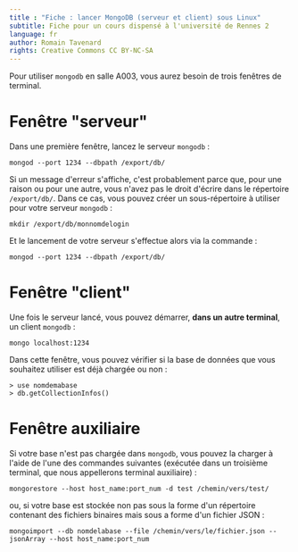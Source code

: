 ```yaml
---
title : "Fiche : lancer MongoDB (serveur et client) sous Linux"
subtitle: Fiche pour un cours dispensé à l'université de Rennes 2
language: fr
author: Romain Tavenard
rights: Creative Commons CC BY-NC-SA
---
```


Pour utiliser `mongodb` en salle A003, vous aurez besoin de trois fenêtres de terminal.

# Fenêtre "serveur"

Dans une première fenêtre, lancez le serveur `mongodb` :

```
mongod --port 1234 --dbpath /export/db/
```

Si un message d'erreur s'affiche, c'est probablement parce que, pour une raison ou pour une autre, vous n'avez pas le droit d'écrire dans le répertoire `/export/db/`. Dans ce cas, vous pouvez créer un sous-répertoire à utiliser pour votre serveur `mongodb` :

```
mkdir /export/db/monnomdelogin
```

Et le lancement de votre serveur s'effectue alors via la commande :

```
mongod --port 1234 --dbpath /export/db/
```

# Fenêtre "client"

Une fois le serveur lancé, vous pouvez démarrer, **dans un autre terminal**, un client `mongodb` :

```
mongo localhost:1234
```

Dans cette fenêtre, vous pouvez vérifier si la base de données que vous souhaitez utiliser est déjà chargée ou non :
```
> use nomdemabase
> db.getCollectionInfos()
```

# Fenêtre auxiliaire

Si votre base n'est pas chargée dans `mongodb`, vous pouvez la charger à l'aide de l'une des commandes suivantes (exécutée dans un troisième terminal, que nous appellerons terminal auxiliaire) :

```
mongorestore --host host_name:port_num -d test /chemin/vers/test/
```

ou, si votre base est stockée non pas sous la forme d'un répertoire contenant des fichiers binaires mais sous a forme d'un fichier JSON :

```
mongoimport --db nomdelabase --file /chemin/vers/le/fichier.json --jsonArray --host host_name:port_num
```
